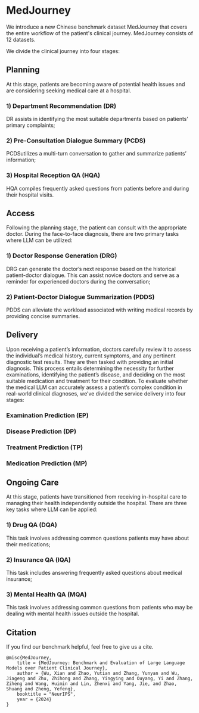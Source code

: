 # MedJourney

 We introduce a new Chinese benchmark dataset MedJourney that covers the entire workflow of the patient's clinical journey. MedJourney consists of 12 datasets.

 We divide the clinical journey into four stages:


 ## Planning


At this stage, patients are becoming aware of potential health issues and are considering seeking medical care at a hospital.


### 1) Department Recommendation (DR) 
DR assists in identifying the most suitable departments based on patients’ primary complaints; 


### 2) Pre-Consultation Dialogue Summary (PCDS) 
PCDSutilizes a multi-turn conversation to gather and summarize patients’ information; 

### 3) Hospital Reception QA (HQA) 
HQA compiles frequently asked questions from patients before and during their hospital visits.

## Access

Following the planning stage, the patient can consult with the appropriate doctor. During the face-to-face diagnosis, there are two primary tasks where LLM can be utilized: 

### 1) Doctor Response Generation (DRG)

DRG can generate the doctor’s next response based on the historical patient-doctor dialogue. This can assist novice doctors and serve as a reminder for experienced doctors during the conversation; 

### 2) Patient-Doctor Dialogue Summarization (PDDS)

PDDS can alleviate the workload associated with writing medical records by providing concise summaries.


 ## Delivery

Upon receiving a patient’s information, doctors carefully review it to assess the individual’s medical history, current symptoms, and any pertinent diagnostic test results. They are then tasked with providing an initial diagnosis. This process entails determining the necessity for further examinations, identifying the patient’s disease, and deciding on the most suitable medication and treatment for their condition. To evaluate whether the medical LLM can accurately assess a patient’s complex condition in real-world clinical diagnoses, we’ve divided the service delivery into four stages:


### Examination Prediction (EP)


### Disease Prediction (DP)

### Treatment Prediction (TP) 

### Medication Prediction (MP)



## Ongoing Care


At this stage, patients have transitioned from receiving in-hospital care to managing their health independently outside the hospital. There are three key tasks where LLM can be applied: 

### 1) Drug QA (DQA)

This task involves addressing common questions patients may have about their medications;
### 2) Insurance QA (IQA)

This task includes answering frequently asked questions about medical insurance; 

### 3) Mental Health QA (MQA)

This task involves addressing common questions from patients who may be dealing with mental health issues outside the hospital.


## Citation

If you find our benchmark helpful, feel free to give us a cite.

```
@misc{MedJourney,
    title = {MedJourney: Benchmark and Evaluation of Large Language Models over Patient Clinical Journey},
    author = {Wu, Xian and Zhao, Yutian and Zhang, Yunyan and Wu, Jiageng and Zhu, Zhihong and Zhang, Yingying and Ouyang, Yi and Zhang, Ziheng and Wang, Huimin and Lin, Zhenxi and Yang, Jie, and Zhao, Shuang and Zheng, Yefeng},
    booktitle = "NeurIPS",
    year = {2024}
}

```

  

